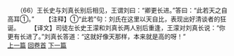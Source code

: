 　　（66）王长史与刘真长别后相见，王谓刘曰：“卿更长进。”答曰：“此若天之自高耳①。”
　　【注释】①“此若”句：刘氏在这里以天自比，表现出好清谈者的狂诞。
　　【译文】司徒左长史王濛和刘真长两人别后重逢，王濛对刘真长说：“你更有长进了。”刘真长答道：“这就好像天那样，本来就是高的呀！”
<br>[上一篇](02_065) [回卷首](02_000) [下一篇](02_067)
